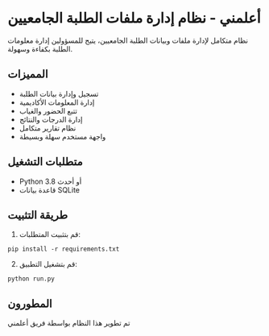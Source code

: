 # أعلمني - نظام إدارة ملفات الطلبة الجامعيين

نظام متكامل لإدارة ملفات وبيانات الطلبة الجامعيين، يتيح للمسؤولين إدارة معلومات الطلبة بكفاءة وسهولة.

## المميزات
- تسجيل وإدارة بيانات الطلبة
- إدارة المعلومات الأكاديمية
- تتبع الحضور والغياب
- إدارة الدرجات والنتائج
- نظام تقارير متكامل
- واجهة مستخدم سهلة وبسيطة

## متطلبات التشغيل
- Python 3.8 أو أحدث
- قاعدة بيانات SQLite

## طريقة التثبيت
1. قم بتثبيت المتطلبات:
```
pip install -r requirements.txt
```

2. قم بتشغيل التطبيق:
```
python run.py
```

## المطورون
تم تطوير هذا النظام بواسطة فريق أعلمني
